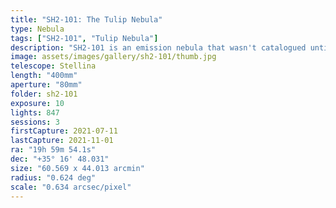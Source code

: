 ```yaml
---
title: "SH2-101: The Tulip Nebula"
type: Nebula
tags: ["SH2-101", "Tulip Nebula"]
description: "SH2-101 is an emission nebula that wasn't catalogued until 1959. It is very faint and requires plenty of exposure or good narrowband filters to capture. You can see why it's sometimes referred to as the Tulip Nebula."
image: assets/images/gallery/sh2-101/thumb.jpg
telescope: Stellina
length: "400mm"
aperture: "80mm"
folder: sh2-101
exposure: 10
lights: 847 
sessions: 3
firstCapture: 2021-07-11
lastCapture: 2021-11-01
ra: "19h 59m 54.1s"
dec: "+35° 16' 48.031"
size: "60.569 x 44.013 arcmin"
radius: "0.624 deg"
scale: "0.634 arcsec/pixel"
---
```


